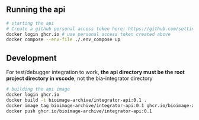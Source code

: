 ## Running the api

```sh
# starting the api
# Create a github personal access token here: https://github.com/settings/tokens
docker login ghcr.io # use personal access token created above
docker compose --env-file ./.env_compose up
```


## Development

For test/debugger integration to work, **the api directory must be the root project directory in vscode**, not the bia-integrator directory 

```sh
# building the api image
docker login ghcr.io
docker build -t bioimage-archive/integrator-api:0.1 .
docker image tag bioimage-archive/integrator-api:0.1 ghcr.io/bioimage-archive/integrator-api:0.1
docker push ghcr.io/bioimage-archive/integrator-api:0.1
```
